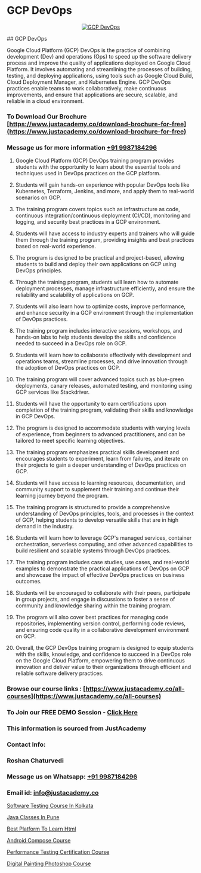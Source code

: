 # GCP DevOps

<p align="center">
  <a href="https://justacademy.co/course-detail/gcp-certification-training">
    <img src="https://justacademy.co/storage2/course_image/1711619517_course_image.webp" alt="GCP DevOps">
  </a>
</p>
## GCP DevOps

Google Cloud Platform (GCP) DevOps is the practice of combining development (Dev) and operations (Ops) to speed up the software delivery process and improve the quality of applications deployed on Google Cloud Platform. It involves automating and streamlining the processes of building, testing, and deploying applications, using tools such as Google Cloud Build, Cloud Deployment Manager, and Kubernetes Engine. GCP DevOps practices enable teams to work collaboratively, make continuous improvements, and ensure that applications are secure, scalable, and reliable in a cloud environment.
### To Download Our Brochure [https://www.justacademy.co/download-brochure-for-free](https://www.justacademy.co/download-brochure-for-free)
### Message us for more information [+91 9987184296](https://api.whatsapp.com/send?phone=919987184296)
1) Google Cloud Platform (GCP) DevOps training program provides students with the opportunity to learn about the essential tools and techniques used in DevOps practices on the GCP platform.

2) Students will gain hands-on experience with popular DevOps tools like Kubernetes, Terraform, Jenkins, and more, and apply them to real-world scenarios on GCP.

3) The training program covers topics such as infrastructure as code, continuous integration/continuous deployment (CI/CD), monitoring and logging, and security best practices in a GCP environment.

4) Students will have access to industry experts and trainers who will guide them through the training program, providing insights and best practices based on real-world experience.

5) The program is designed to be practical and project-based, allowing students to build and deploy their own applications on GCP using DevOps principles.

6) Through the training program, students will learn how to automate deployment processes, manage infrastructure efficiently, and ensure the reliability and scalability of applications on GCP.

7) Students will also learn how to optimize costs, improve performance, and enhance security in a GCP environment through the implementation of DevOps practices.

8) The training program includes interactive sessions, workshops, and hands-on labs to help students develop the skills and confidence needed to succeed in a DevOps role on GCP.

9) Students will learn how to collaborate effectively with development and operations teams, streamline processes, and drive innovation through the adoption of DevOps practices on GCP.

10) The training program will cover advanced topics such as blue-green deployments, canary releases, automated testing, and monitoring using GCP services like Stackdriver.

11) Students will have the opportunity to earn certifications upon completion of the training program, validating their skills and knowledge in GCP DevOps.

12) The program is designed to accommodate students with varying levels of experience, from beginners to advanced practitioners, and can be tailored to meet specific learning objectives.

13) The training program emphasizes practical skills development and encourages students to experiment, learn from failures, and iterate on their projects to gain a deeper understanding of DevOps practices on GCP.

14) Students will have access to learning resources, documentation, and community support to supplement their training and continue their learning journey beyond the program.

15) The training program is structured to provide a comprehensive understanding of DevOps principles, tools, and processes in the context of GCP, helping students to develop versatile skills that are in high demand in the industry.

16) Students will learn how to leverage GCP's managed services, container orchestration, serverless computing, and other advanced capabilities to build resilient and scalable systems through DevOps practices.

17) The training program includes case studies, use cases, and real-world examples to demonstrate the practical applications of DevOps on GCP and showcase the impact of effective DevOps practices on business outcomes.

18) Students will be encouraged to collaborate with their peers, participate in group projects, and engage in discussions to foster a sense of community and knowledge sharing within the training program.

19) The program will also cover best practices for managing code repositories, implementing version control, performing code reviews, and ensuring code quality in a collaborative development environment on GCP.

20) Overall, the GCP DevOps training program is designed to equip students with the skills, knowledge, and confidence to succeed in a DevOps role on the Google Cloud Platform, empowering them to drive continuous innovation and deliver value to their organizations through efficient and reliable software delivery practices.

### Browse our course links : [https://www.justacademy.co/all-courses](https://www.justacademy.co/all-courses) 
### To Join our FREE DEMO Session - [Click Here](https://www.justacademy.co/register-for-course-demo)


### This information is sourced from JustAcademy
### Contact Info:
### Roshan Chaturvedi
### Message us on Whatsapp: [+91 9987184296](https://api.whatsapp.com/send?phone=919987184296)
### Email id: [info@justacademy.co](mailto:info@justacademy.co)
                
[Software Testing Course In Kolkata](https://www.linkedin.com/pulse/software-testing-course-kolkata-justacademy-sunnyvale-yvvgc?trackingId=A%2BMAzOLppCC4YxzGz%2FL3zw%3D%3D&lipi=urn%3Ali%3Apage%3Ad_flagship3_company_admin%3BY8luX3FqRoKvysGk6zzShw%3D%3D)

[Java Classes In Pune](https://www.linkedin.com/pulse/java-classes-pune-justacademy-hyderabad-0ysnc/)

[Best Platform To Learn Html](https://medium.com/@kumarishimmi99/best-platform-to-learn-html-42c1214f05ac)

[Android Compose Course](https://medium.com/@shivamja27/android-compose-course-e036f56d67fb)

[Performance Testing Certification Course](https://justacademyin.github.io/justacademy/performance-testing-certification-course)

[Digital Painting Photoshop Course](https://justacademyin.github.io/justacademy/digital-painting-photoshop-course)

